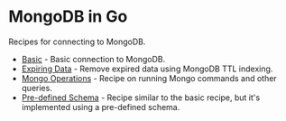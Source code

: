 # MongoDB in Go

Recipes for connecting to MongoDB.

* [Basic](basic) - Basic connection to MongoDB.
* [Expiring Data](expiring-data) - Remove expired data using MongoDB TTL indexing.
* [Mongo Operations](mongo-ops) - Recipe on running Mongo commands and other queries.
* [Pre-defined Schema](schema) - Recipe similar to the basic recipe, but it's implemented using a pre-defined schema.
